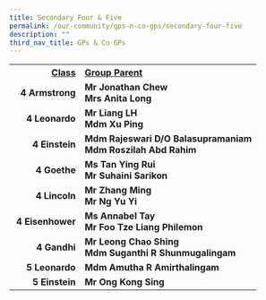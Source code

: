 ```yaml
---
title: Secondary Four & Five
permalink: /our-community/gps-n-co-gps/secondary-four-five
description: ""
third_nav_title: GPs & Co GPs
---
```

<table>
<tbody>
<tr>
<th style="text-align: right;"><u>Class</u></th>
<th style="text-align: left;"><u>Group Parent</u></th>
</tr>
<tr>
<td style="text-align: right;"><strong>4 Armstrong</strong></td>
<td style="text-align: left;"><strong>Mr Jonathan Chew<br />Mrs Anita Long</strong></td>
</tr>
<tr>
<td style="text-align: right;"><strong>4 Leonardo</strong></td>
<td style="text-align: left;"><strong>Mr Liang LH<br />Mdm Xu Ping</strong></td>
</tr>
<tr>
<td style="text-align: right;"><strong>4 Einstein</strong></td>
<td style="text-align: left;"><strong>Mdm Rajeswari D/O Balasupramaniam<br />Mdm Roszilah Abd Rahim</strong></td>
</tr>
<tr>
<td style="text-align: right;"><strong>4 Goethe</strong></td>
<td style="text-align: left;"><strong>Ms Tan Ying Rui<br />Mr Suhaini Sarikon</strong></td>
</tr>
<tr>
<td style="text-align: right;"><strong>4 Lincoln</strong></td>
<td style="text-align: left;"><strong>Mr Zhang Ming<br />Mr Ng Yu Yi</strong></td>
</tr>
<tr>
<td style="text-align: right;">&nbsp;<strong>4 Eisenhower</strong></td>
<td style="text-align: left;"><strong>Ms Annabel Tay<br />Mr Foo Tze Liang Philemon</strong></td>
</tr>
<tr>
<td style="text-align: right;"><strong>&nbsp;4 Gandhi</strong></td>
<td style="text-align: left;"><strong>Mr Leong Chao Shing<br />Mdm Suganthi R Shunmugalingam</strong>&nbsp;</td>
</tr>
<tr>
<td style="text-align: right;"><strong>5 Leonardo</strong></td>
<td style="text-align: left;"><strong>Mdm Amutha R Amirthalingam</strong></td>
</tr>
<tr>
<td style="text-align: right;"><strong>5 Einstein</strong></td>
<td style="text-align: left;"><strong>Mr Ong Kong Sing</strong></td>
</tr>
</tbody>
</table>